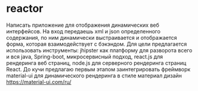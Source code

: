 # reactor
Написать приложение для отображения динамических веб интерфейсов. 
На вход передаешь xml и json определенного содержания, по ним динамически выстраивается и отображается форма, которая взаимодействует с бэкэндом. 
Для цели предлагается использовать инструменты:
jhipster как платформу для разворота всего и вся java, 
Spring-boot, 
микросервисный подход, 
react.js для рендеринга веб страниц, 
node.js для серверного рендеринга страниц React. 
До кучи предлагаю первым этапом заинтегрировать фреймворк material-ui для динамического рендеринга в стиле материал дизайн https://material-ui.com/ru/